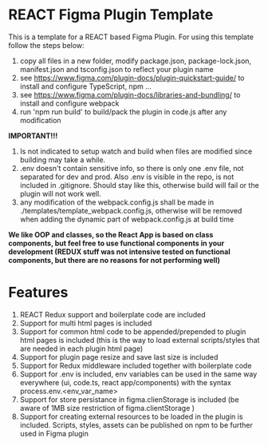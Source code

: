 # REACT Figma Plugin Template
This is a template for a REACT based Figma Plugin. 
For using this template follow the steps below:
1. copy all files in a new folder, modify package.json, package-lock.json, manifest.json and tsconfig.json to reflect your plugin name
2. see https://www.figma.com/plugin-docs/plugin-quickstart-guide/ to install and configure TypeScript, npm ...
3. see https://www.figma.com/plugin-docs/libraries-and-bundling/ to install and configure webpack
4. run 'npm run build' to build/pack the plugin in code.js after any modification

**IMPORTANT!!!**
1. Is not indicated to setup watch and build when files are modified since building may take a while.
2. .env doesn't contain sensitive info, so there is only one .env file, not separated for dev and prod. Also .env is visible in the repo, is not included in .gitignore. Should stay like this, otherwise build will fail or the plugin will not work well.
3. any modification of the webpack.config.js shall be made in ./templates/template_webpack.config.js, otherwise will be removed when adding the dynamic part of webpack.config.js at build time

**We like OOP and classes, so the React App is based on class components, but feel free to use functional components in your development (REDUX stuff was not intensive tested on functional components, but there are no reasons for not performing well)**

<!-- START_EXPOSED_SECTION -->
# Features
1. REACT Redux support and boilerplate code are included
2. Support for multi html pages is included
3. Support for common html code to be appended/prepended to plugin html pages is included (this is the way to load external scripts/styles that are needed in each plugin html page)
4. Support for plugin page resize and save last size is included
5. Support for Redux middleware included together with boilerplate code
6. Support for .env is included, env variables can be used in the same way everywhere (ui, code.ts, react app/components) with the syntax process.env.<env_var_name>
7. Support for store persistance in figma.clienStorage is included (be aware of 1MB size restriction of figma.clientStorage )
8. Support for creating external resources to be loaded in the plugin is included. Scripts, styles, assets can be published on npm to be further used in Figma plugin
<!-- END_EXPOSED_SECTION -->